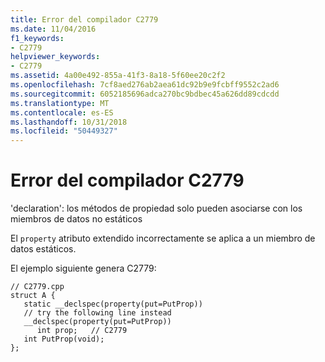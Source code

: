 ```yaml
---
title: Error del compilador C2779
ms.date: 11/04/2016
f1_keywords:
- C2779
helpviewer_keywords:
- C2779
ms.assetid: 4a00e492-855a-41f3-8a18-5f60ee20c2f2
ms.openlocfilehash: 7cf8aed276ab2aea61dc92b9e9fcbff9552c2ad6
ms.sourcegitcommit: 6052185696adca270bc9bdbec45a626dd89cdcdd
ms.translationtype: MT
ms.contentlocale: es-ES
ms.lasthandoff: 10/31/2018
ms.locfileid: "50449327"
---
```

# <a name="compiler-error-c2779"></a>Error del compilador C2779

'declaration': los métodos de propiedad solo pueden asociarse con los miembros de datos no estáticos

El `property` atributo extendido incorrectamente se aplica a un miembro de datos estáticos.

El ejemplo siguiente genera C2779:

```
// C2779.cpp
struct A {
   static __declspec(property(put=PutProp))
   // try the following line instead
   __declspec(property(put=PutProp))
      int prop;   // C2779
   int PutProp(void);
};
```